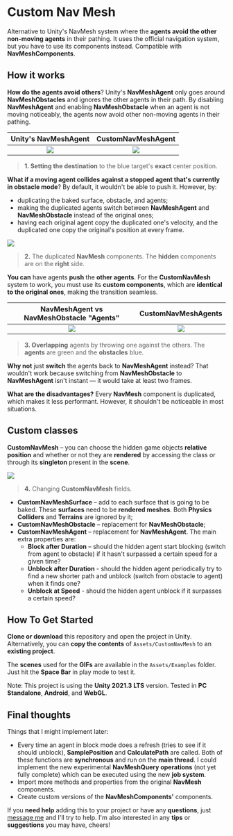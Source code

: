 # Custom Nav Mesh

Alternative to Unity's NavMesh system where the **agents avoid the other non-moving agents** in their pathing. It uses the official navigation system, but you have to use its components instead. Compatible with **NavMeshComponents**.

## How it works

**How do the agents avoid others**? Unity's **NavMeshAgent** only goes around **NavMeshObstacles** and ignores the other agents in their path. By disabling **NavMeshAgent** and enabling **NavMeshObstacle** when an agent is not moving noticeably, the agents now avoid other non-moving agents in their pathing.

Unity's NavMeshAgent             |  CustomNavMeshAgent
:-------------------------:|:-------------------------:
![](Assets/Examples/GIFs/1_before.gif)  |  ![](Assets/Examples/GIFs/1_after.gif)

> **1. Setting the destination** to the blue target's **exact** center position.

**What if a moving agent collides against a stopped agent that's currently in obstacle mode**? By default, it wouldn't be able to push it. However, by:

- duplicating the baked surface, obstacle, and agents;
- making the duplicated agents switch between **NavMeshAgent** and **NavMeshObstacle** instead of the original ones;
- having each original agent copy the duplicated one's velocity, and the duplicated one copy the original's position at every frame.

![](Assets/Examples/GIFs/2_navigation_view.gif)

> **2.** The duplicated **NavMesh** components. The **hidden** components are on the **right** side.

**You can** have agents **push** the **other agents**. For the **CustomNavMesh** system to work, you must use its **custom components**, which are **identical to the original ones**, making the transition seamless.

NavMeshAgent vs NavMeshObstacle "Agents"            |  CustomNavMeshAgents
:-------------------------:|:-------------------------:
![](Assets/Examples/GIFs/3_before.gif)  |  ![](Assets/Examples/GIFs/3_after.gif)

> **3. Overlapping** agents by throwing one against the others. The **agents** are green and the **obstacles** blue.

**Why not** just **switch** the agents back to **NavMeshAgent** instead? That wouldn't work because switching from **NavMeshObstacle** to **NavMeshAgent** isn't instant — it would take at least two frames.

**What are the disadvantages?** Every **NavMesh** component is duplicated, which makes it less performant. However, it shouldn't be noticeable in most situations.

## Custom classes

**CustomNavMesh** – you can choose the hidden game objects **relative position** and whether or not they are **rendered** by accessing the class or through its **singleton** present in the **scene**.

![](Assets/Examples/GIFs/4_custom_nav_mesh_fields.gif)

> **4.** Changing **CustomNavMesh** fields.

- **CustomNavMeshSurface** – add to each surface that is going to be baked. These **surfaces** need to be **rendered meshes**. Both **Physics Colliders** and **Terrains** are ignored by it;
- **CustomNavMeshObstacle** – replacement for **NavMeshObstacle**;
- **CustomNavMeshAgent** – replacement for **NavMeshAgent**. The main extra properties are:
  - **Block after Duration** – should the hidden agent start blocking (switch from agent to obstacle) if it hasn't surpassed a certain speed for a given time?
  - **Unblock after Duration** - should the hidden agent periodically try to find a new shorter path and unblock (switch from obstacle to agent) when it finds one?
  - **Unblock at Speed** - should the hidden agent unblock if it surpasses a certain speed?

## How To Get Started

**Clone or download** this repository and open the project in Unity. Alternatively, you can **copy the contents** of `Assets/CustomNavMesh` to an **existing project**.

The **scenes** used for the **GIFs** are available in the `Assets/Examples` folder. Just hit the **Space Bar** in play mode to test it.

Note: This project is using the **Unity 2021.3 LTS** version. Tested in **PC Standalone**, **Android**, and **WebGL**.

## Final thoughts

Things that I might implement later:
- Every time an agent in block mode does a refresh (tries to see if it should unblock), **SamplePosition** and **CalculatePath** are called. Both of these functions are **synchronous** and run on the **main thread**. I could implement the new experimental **NavMeshQuery operations** (not yet fully complete) which can be executed using the new **job system**.
- Import more methods and properties from the original **NavMesh** components.
- Create custom versions of the **NavMeshComponents'** components.

If you **need help** adding this to your project or have any **questions**, just [message me](https://forum.unity.com/members/jadvrodrigues.4503760/) and I'll try to help. I'm also interested in any **tips** or **suggestions** you may have, cheers!



